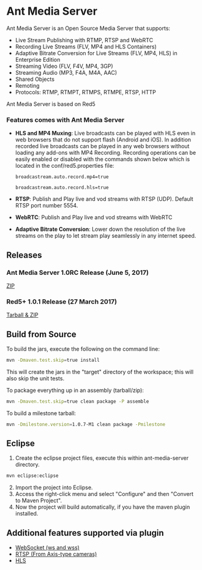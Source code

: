 Ant Media Server 
===========

Ant Media Server is an Open Source Media Server that supports:

 * Live Stream Publishing with RTMP, RTSP and WebRTC
 * Recording Live Streams (FLV, MP4 and HLS Containers)
 * Adaptive Bitrate Conversion for Live Streams (FLV, MP4, HLS) in Enterprise Edition
 * Streaming Video (FLV, F4V, MP4, 3GP)
 * Streaming Audio (MP3, F4A, M4A, AAC)
 * Shared Objects
 * Remoting
 * Protocols: RTMP, RTMPT, RTMPS, RTMPE, RTSP, HTTP
 
Ant Media Server is based on Red5

### Features comes with Ant Media Server

* **HLS and MP4 Muxing**: Live broadcasts can be played with HLS even in web browsers that do not support flash (Android and iOS). In addition recorded live broadcasts can be played in any web browsers without loading any add-ons with MP4 Recording. Recording operations can be easily enabled or disabled with the commands shown below which is located in the conf/red5.properties file:

   `broadcastream.auto.record.mp4=true`

   `broadcastream.auto.record.hls=true`

* **RTSP**: Publish and Play live and vod streams with RTSP (UDP). Default RTSP port number 5554.
* **WebRTC**: Publish and Play live and vod streams with WebRTC
* **Adaptive Bitrate Conversion**: Lower down the resolution of the live streams on the play to let stream play seamlessly in any internet speed.

## Releases 

### Ant Media Server 1.0RC Release (June 5, 2017)
[ZIP](https://github.com/ant-media/Ant-Media-Server/releases/download/ams-v.1.0RC/ant-media-server-1.0RC.zip)
### Red5+ 1.0.1 Release (27 March 2017)
[Tarball &amp; ZIP](https://github.com/ant-media/red5-plus-server/releases/tag/v1.0.1_red5_plus)


## Build from Source

To build the jars, execute the following on the command line:
```sh
mvn -Dmaven.test.skip=true install
```
This will create the jars in the "target" directory of the workspace; this will also skip the unit tests.

To package everything up in an assembly (tarball/zip):
```sh
mvn -Dmaven.test.skip=true clean package -P assemble
```
To build a milestone tarball:
```sh
mvn -Dmilestone.version=1.0.7-M1 clean package -Pmilestone
```

## Eclipse

1. Create the eclipse project files, execute this within ant-media-server directory.
```sh
mvn eclipse:eclipse
```
2. Import the project into Eclipse.
3. Access the right-click menu and select "Configure" and then "Convert to Maven Project".
4. Now the project will build automatically, if you have the maven plugin installed.



## Additional features supported via plugin
 
 * [WebSocket (ws and wss)](https://github.com/Red5/red5-websocket)
 * [RTSP (From Axis-type cameras)](https://github.com/Red5/red5-rtsp-restreamer)
 * [HLS](https://github.com/Red5/red5-hls-plugin)
 


